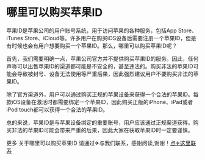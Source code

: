 # 哪里可以购买苹果ID

苹果ID是苹果公司的用户账号系统，用于访问苹果的各种服务，包括App Store、iTunes Store、iCloud等。许多用户在购买iOS设备后需要注册一个苹果ID，但是有时候也会有用户想要购买一个苹果ID。那么，哪里可以购买苹果ID呢？

首先，我们需要明确一点，苹果公司官方并不提供购买苹果ID的服务。因此，任何声称可以出售苹果ID的渠道都可能是不安全的，甚至违法的。购买非法的苹果ID可能会导致被封号、设备无法使用等严重后果，因此强烈建议用户不要购买非法的苹果ID。

除了官方渠道外，用户可以通过购买正规的苹果设备来获得一个合法的苹果ID。每款iOS设备在激活时都需要绑定一个苹果ID，因此购买正版的iPhone、iPad或者iPod touch都可以获得一个合法的苹果ID。

总的来说，苹果ID是与苹果设备绑定的重要账号，用户应该通过正规渠道获得。购买非法的苹果ID可能会带来严重的后果，因此大家在获取苹果ID时一定要谨慎。

更多 关于哪里可以购买苹果ID 请通过✈与我们联系，感谢阅读,谢谢！[点✈这里联系](https://gg.k02.cc)